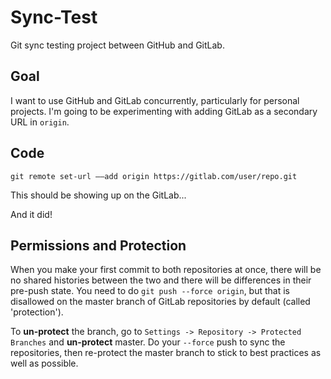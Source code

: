 # Sync-Test
Git sync testing project between GitHub and GitLab. 

## Goal

I want to use GitHub and GitLab concurrently, particularly for personal projects. I'm going to be experimenting with adding GitLab as a secondary URL in `origin`.

## Code

`git remote set-url ––add origin https://gitlab.com/user/repo.git`

This should be showing up on the GitLab... 

And it did!

## Permissions and Protection

When you make your first commit to both repositories at once, there will be no shared histories between the two and there will be differences in their pre-push state. You need to do `git push --force origin`, but that is disallowed on the master branch of GitLab repositories by default (called 'protection'). 

To __un-protect__ the branch, go to `Settings -> Repository -> Protected Branches` and __un-protect__ master. Do your `--force` push to sync the repositories, then re-protect the master branch to stick to best practices as well as possible.
